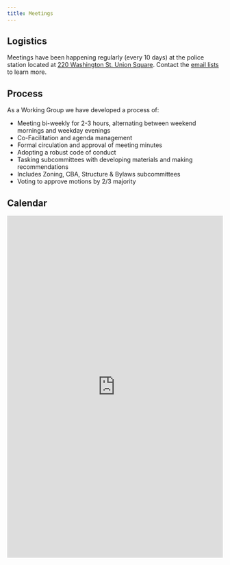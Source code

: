 ```yaml
---
title: Meetings
---
```


## Logistics

Meetings have been happening regularly (every 10 days) at the police station located at [220 Washington St. Union Square](https://goo.gl/maps/DKWAUjQiifw). Contact the [email lists](/#email) to learn more.

## Process

As a Working Group we have developed a process of:

* Meeting bi-weekly for 2-3 hours, alternating between weekend mornings and weekday evenings
* Co-Facilitation and agenda management
* Formal circulation and approval of meeting minutes
* Adopting a robust code of conduct
* Tasking subcommittees with developing materials and making recommendations
* Includes Zoning, CBA, Structure &amp; Bylaws subcommittees
* Voting to approve motions by 2/3 majority

## Calendar

<iframe src="https://calendar.google.com/calendar/embed?mode=AGENDA&amp;height=600&amp;wkst=1&amp;bgcolor=%23FFFFFF&amp;src=89mmuql6f16sb43qinh38fs580%40group.calendar.google.com&amp;color=%235229A3&amp;ctz=America%2FNew_York" style="border-width:0" width="100%" height="800px" frameborder="0" scrolling="no"></iframe>
